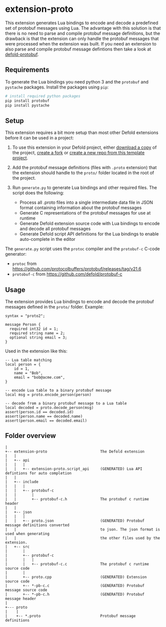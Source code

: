 # extension-proto
This extension generates Lua bindings to encode and decode a predefined set of protobuf messages using Lua. The advantage with this solution is that there is no need to parse and compile protobuf message definitions, but the drawback is that the extension can only handle the protobuf messages that were processed when the extension was built. If you need an extension to also parse and compile protobuf message defintions then take a look at [defold-protobuf](https://defold.com/assets/protobuf/).


## Requirements
To generate the Lua bindings you need python 3 and the `protobuf` and `pystache` packages. Install the packages using `pip`:

```sh
# install required python packages
pip install protobuf
pip install pystache
```

## Setup
This extension requires a bit more setup than most other Defold extensions before it can be used in a project:

1. To use this extension in your Defold project, either [download a copy](https://github.com/defold/extension-proto/archive/refs/heads/master.zip) of the project, [create a fork](https://github.com/defold/extension-proto/fork) or [create a new repo from this template project](https://github.com/defold/extension-proto/generate).

2. Add the protobuf message definitions (files with `.proto` extension) that the extension should handle to the `proto/` folder located in the root of the project.

3. Run `generate.py` to generate Lua bindings and other required files. The script does the following:
   * Process all .proto files into a single intermediate data file in JSON format containing information about the protobuf messages
   * Generate C representations of the protobuf messages for use at runtime
   * Generate Defold extension source code with Lua bindings to encode and decode all protobuf messages
   * Generate Defold script API definitions for the Lua bindings to enable auto-complete in the editor

The `generate.py` script uses the `protoc` compiler and the `protobuf-c` C-code generator:

* `protoc` from https://github.com/protocolbuffers/protobuf/releases/tag/v21.6
* `protobuf-c` from https://github.com/defold/protobuf-c


## Usage
The extension provides Lua bindings to encode and decode the protobuf messages defined in the `proto/` folder. Example:

```
syntax = "proto2";

message Person {
  required int32 id = 1;
  required string name = 2;
  optional string email = 3;
}
```

Used in the extension like this:

```
-- Lua table matching
local person = {
	id = 1,
	name = "Bob",
	email = "bob@acme.com",
}

-- encode Lua table to a binary protobuf message
local msg = proto.encode_person(person)

-- decode from a binary protobuf message to a Lua table
local decoded = proto.decode_person(msg)
assert(person.id == decoded.id)
assert(person.name == decoded.name)
assert(person.email == decoded.email)
```


## Folder overview

```
|
+-- extension-proto                        The Defold extension
|   |
|   +-- api
|   |   |
|   |   +-- extension-proto.script_api     (GENERATED) Lua API defintions for auto completion
|   |   
|   +-- include
|   |   |
|   |   +-- protobuf-c
|   |       |
|   |       +-- protobuf-c.h               The protobuf c runtime header
|   |   
|   +-- json
|   |   |
|   |   +-- proto.json                     (GENERATED) Protobuf message definitions converted
|   |                                      to json. The json format is used when generating
|   |                                      the other files used by the extension.
|   +-- src                   
|       |
|       +-- protobuf-c
|       |   |
|       |   +-- protobuf-c.c               The protobuf c runtime source code
|       |
|       +-- proto.cpp                      (GENERATED) Extension source code
|       +-- *-pb-c.c                       (GENERATED) Protobuf message source code
|       +-- *-pb-c.h                       (GENERATED) Protobuf message header
|
+--- proto
|    |
|    +-- *.proto                           Protobuf message definitions
```


